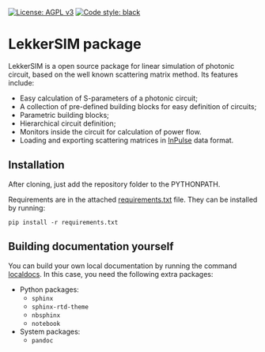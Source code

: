 [![License: AGPL v3](https://img.shields.io/badge/License-AGPL_v3-blue.svg)](https://www.gnu.org/licenses/agpl-3.0)
[![Code style: black](https://img.shields.io/badge/code%20style-black-000000.svg)](https://github.com/psf/black)

# LekkerSIM package

LekkerSIM is a open source package for linear simulation of photonic circuit, based on the well known scattering matrix method.
Its features include:
- Easy calculation of S-parameters of a photonic circuit;
- A collection of pre-defined building blocks for easy definition of circuits;
- Parametric building blocks;
- Hierarchical circuit definition;
- Monitors inside the circuit for calculation of power flow.
- Loading and exporting scattering matrices in [InPulse](https://cordis.europa.eu/project/id/824980) data format.

## Installation
After cloning, just add the repository folder to the PYTHONPATH. 

Requirements are in the attached [requirements.txt](requirements.txt) file. They can be installed by running:
    
    pip install -r requirements.txt

<!---
## Documentation
The full documentation of the software is available [Here](https://marco_passoni.gitlab.io/gensol/index.html)
-->

## Building documentation yourself
You can build your own local documentation by running the command [localdocs](localdocs). In this case, you need the following extra packages:
 - Python packages:
   - ```sphinx```
   - ```sphinx-rtd-theme```
   - ```nbsphinx```
   - ```notebook```
 - System packages:
   - ```pandoc```


